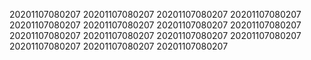 20201107080207
20201107080207
20201107080207
20201107080207
20201107080207
20201107080207
20201107080207
20201107080207
20201107080207
20201107080207
20201107080207
20201107080207
20201107080207
20201107080207
20201107080207
